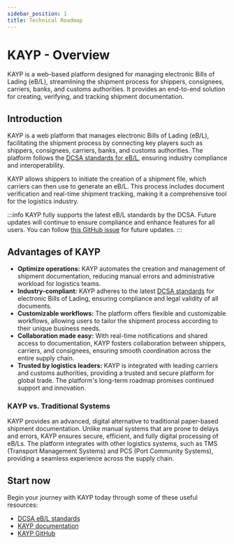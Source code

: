 ```yaml
---
sidebar_position: 1
title: Technical Roadmap
---
```


# KAYP - Overview

<p class="description">KAYP is a web-based platform designed for managing electronic Bills of Lading (eB/L), streamlining the shipment process for shippers, consignees, carriers, banks, and customs authorities. It provides an end-to-end solution for creating, verifying, and tracking shipment documentation.</p>

## Introduction

KAYP is a web platform that manages electronic Bills of Lading (eB/L), facilitating the shipment process by connecting key players such as shippers, consignees, carriers, banks, and customs authorities. The platform follows the [DCSA standards for eB/L](https://developer.dcsa.org/ebl), ensuring industry compliance and interoperability.

KAYP allows shippers to initiate the creation of a shipment file, which carriers can then use to generate an eB/L. This process includes document verification and real-time shipment tracking, making it a comprehensive tool for the logistics industry.

:::info
KAYP fully supports the latest eB/L standards by the DCSA. Future updates will continue to ensure compliance and enhance features for all users. You can follow [this GitHub issue](https://github.com/kayp/issues) for future updates.
:::

## Advantages of KAYP

- **Optimize operations:** KAYP automates the creation and management of shipment documentation, reducing manual errors and administrative workload for logistics teams.
- **Industry-compliant:** KAYP adheres to the latest [DCSA standards](https://developer.dcsa.org/ebl) for electronic Bills of Lading, ensuring compliance and legal validity of all documents.
- **Customizable workflows:** The platform offers flexible and customizable workflows, allowing users to tailor the shipment process according to their unique business needs.
- **Collaboration made easy:** With real-time notifications and shared access to documentation, KAYP fosters collaboration between shippers, carriers, and consignees, ensuring smooth coordination across the entire supply chain.
- **Trusted by logistics leaders:** KAYP is integrated with leading carriers and customs authorities, providing a trusted and secure platform for global trade. The platform's long-term roadmap promises continued support and innovation.

### KAYP vs. Traditional Systems

KAYP provides an advanced, digital alternative to traditional paper-based shipment documentation. Unlike manual systems that are prone to delays and errors, KAYP ensures secure, efficient, and fully digital processing of eB/Ls. The platform integrates with other logistics systems, such as TMS (Transport Management Systems) and PCS (Port Community Systems), providing a seamless experience across the supply chain.

## Start now

Begin your journey with KAYP today through some of these useful resources:
- [DCSA eB/L standards](https://developer.dcsa.org/ebl)
- [KAYP documentation](https://kayp.io/docs)
- [KAYP GitHub](https://github.com/kayp)
